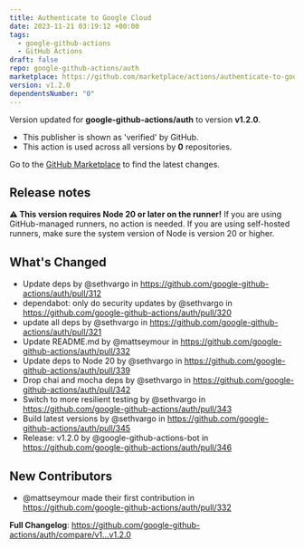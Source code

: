 ```yaml
---
title: Authenticate to Google Cloud
date: 2023-11-21 03:19:12 +00:00
tags:
  - google-github-actions
  - GitHub Actions
draft: false
repo: google-github-actions/auth
marketplace: https://github.com/marketplace/actions/authenticate-to-google-cloud
version: v1.2.0
dependentsNumber: "0"
---
```



Version updated for **google-github-actions/auth** to version **v1.2.0**.
- This publisher is shown as 'verified' by GitHub.
- This action is used across all versions by **0** repositories.

Go to the [GitHub Marketplace](https://github.com/marketplace/actions/authenticate-to-google-cloud) to find the latest changes.

## Release notes

**⚠️ This version requires Node 20 or later on the runner!** If you are using GitHub-managed runners, no action is needed. If you are using self-hosted runners, make sure the system version of Node is version 20 or higher.

## What's Changed
* Update deps by @sethvargo in https://github.com/google-github-actions/auth/pull/312
* dependabot: only do security updates by @sethvargo in https://github.com/google-github-actions/auth/pull/320
* update all deps by @sethvargo in https://github.com/google-github-actions/auth/pull/321
* Update README.md by @mattseymour in https://github.com/google-github-actions/auth/pull/332
* Update deps to Node 20 by @sethvargo in https://github.com/google-github-actions/auth/pull/339
* Drop chai and mocha deps by @sethvargo in https://github.com/google-github-actions/auth/pull/342
* Switch to more resilient testing by @sethvargo in https://github.com/google-github-actions/auth/pull/343
* Build latest versions by @sethvargo in https://github.com/google-github-actions/auth/pull/345
* Release: v1.2.0 by @google-github-actions-bot in https://github.com/google-github-actions/auth/pull/346

## New Contributors
* @mattseymour made their first contribution in https://github.com/google-github-actions/auth/pull/332

**Full Changelog**: https://github.com/google-github-actions/auth/compare/v1...v1.2.0
